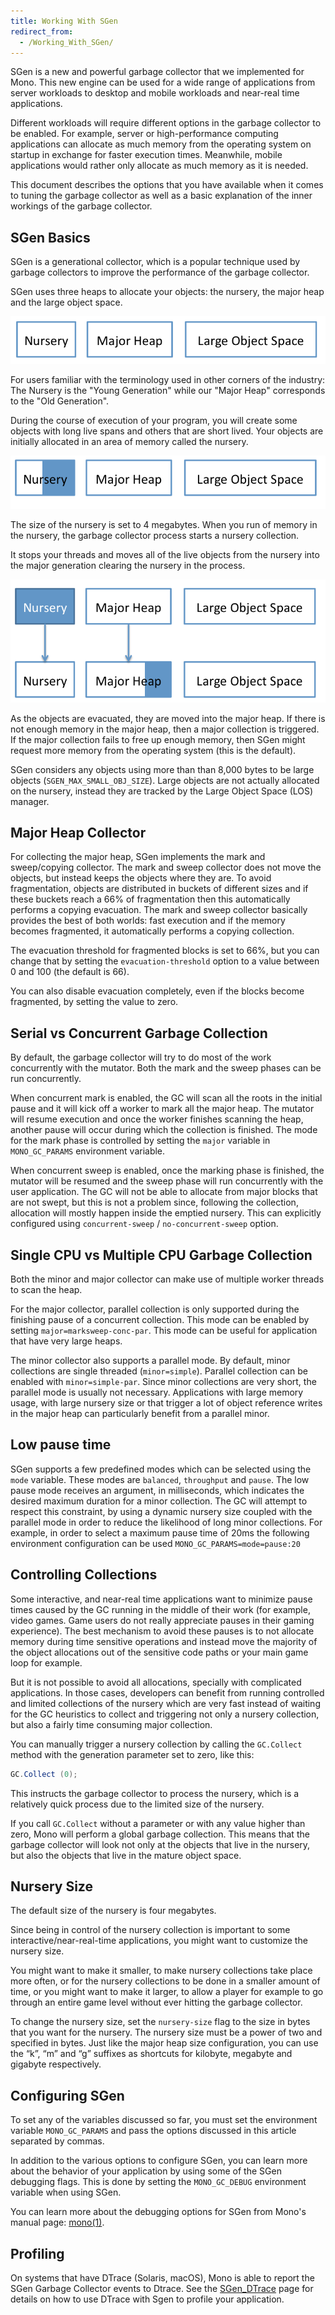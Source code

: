 ```yaml
---
title: Working With SGen
redirect_from:
  - /Working_With_SGen/
---
```


SGen is a new and powerful garbage collector that we implemented for Mono. This new engine can be used for a wide range of applications from server workloads to desktop and mobile workloads and near-real time applications.

Different workloads will require different options in the garbage collector to be enabled. For example, server or high-performance computing applications can allocate as much memory from the operating system on startup in exchange for faster execution times. Meanwhile, mobile applications would rather only allocate as much memory as it is needed.

This document describes the options that you have available when it comes to tuning the garbage collector as well as a basic explanation of the inner workings of the garbage collector.

## SGen Basics

SGen is a generational collector, which is a popular technique used by garbage collectors to improve the performance of the garbage collector.

SGen uses three heaps to allocate your objects: the nursery, the major heap and the large object space.

[![SGenSpaces.png](/archived/images/1/15/SGenSpaces.png)](/archived/images/1/15/SGenSpaces.png)

For users familiar with the terminology used in other corners of the industry: The Nursery is the "Young Generation" while our "Major Heap" corresponds to the "Old Generation".

During the course of execution of your program, you will create some objects with long live spans and others that are short lived. Your objects are initially allocated in an area of memory called the nursery.

[![SgenNurseryAlloc.png](/archived/images/4/43/SgenNurseryAlloc.png)](/archived/images/4/43/SgenNurseryAlloc.png)

The size of the nursery is set to 4 megabytes. When you run of memory in the nursery, the garbage collector process starts a nursery collection.

It stops your threads and moves all of the live objects from the nursery into the major generation clearing the nursery in the process.

[![SgenEvacuation.png](/archived/images/5/58/SgenEvacuation.png)](/archived/images/5/58/SgenEvacuation.png)

As the objects are evacuated, they are moved into the major heap. If there is not enough memory in the major heap, then a major collection is triggered. If the major collection fails to free up enough memory, then SGen might request more memory from the operating system (this is the default).

SGen considers any objects using more than than 8,000 bytes to be large objects (`SGEN_MAX_SMALL_OBJ_SIZE`). Large objects are not actually allocated on the nursery, instead they are tracked by the Large Object Space (LOS) manager.

## Major Heap Collector

For collecting the major heap, SGen implements the mark and sweep/copying collector. The mark and sweep collector does not move the objects, but instead keeps the objects where they are. To avoid fragmentation, objects are distributed in buckets of different sizes and if these buckets reach a 66% of fragmentation then this automatically performs a copying evacuation. The mark and sweep collector basically provides the best of both worlds: fast execution and if the memory becomes fragmented, it automatically performs a copying collection.

The evacuation threshold for fragmented blocks is set to 66%, but you can change that by setting the `evacuation-threshold` option to a value between 0 and 100 (the default is 66).

You can also disable evacuation completely, even if the blocks become fragmented, by setting the value to zero.

## Serial vs Concurrent Garbage Collection

By default, the garbage collector will try to do most of the work concurrently with the mutator. Both the mark and the sweep phases can be run concurrently.

When concurrent mark is enabled, the GC will scan all the roots in the initial pause and it will kick off a worker to mark all the major heap. The mutator will resume execution and once the worker finishes scanning the heap, another pause will occur during which the collection is finished. The mode for the mark phase is controlled by setting the `major` variable in `MONO_GC_PARAMS` environment variable.

When concurrent sweep is enabled, once the marking phase is finished, the mutator will be resumed and the sweep phase will run concurrently with the user application. The GC will not be able to allocate from major blocks that are not swept, but this is not a problem since, following the collection, allocation will mostly happen inside the emptied nursery. This can explicitly configured using `concurrent-sweep` / `no-concurrent-sweep` option.

## Single CPU vs Multiple CPU Garbage Collection

Both the minor and major collector can make use of multiple worker threads to scan the heap.

For the major collector, parallel collection is only supported during the finishing pause of a concurrent collection. This mode can be enabled by setting `major=marksweep-conc-par`. This mode can be useful for application that have very large heaps.

The minor collector also supports a parallel mode. By default, minor collections are single threaded (`minor=simple`). Parallel collection can be enabled with `minor=simple-par`. Since minor collections are very short, the parallel mode is usually not necessary. Applications with large memory usage, with large nursery size or that trigger a lot of object reference writes in the major heap can particularly benefit from a parallel minor.

## Low pause time

SGen supports a few predefined modes which can be selected using the `mode` variable. These modes are `balanced`, `throughput` and `pause`. The low pause mode receives an argument, in milliseconds, which indicates the desired maximum duration for a minor collection. The GC will attempt to respect this constraint, by using a dynamic nursery size coupled with the parallel mode in order to reduce the likelihood of long minor collections. For example, in order to select a maximum pause time of 20ms the following environment configuration can be used `MONO_GC_PARAMS=mode=pause:20`

## Controlling Collections

Some interactive, and near-real time applications want to minimize pause times caused by the GC running in the middle of their work (for example, video games. Game users do not really appreciate pauses in their gaming experience). The best mechanism to avoid these pauses is to not allocate memory during time sensitive operations and instead move the majority of the object allocations out of the sensitive code paths or your main game loop for example.

But it is not possible to avoid all allocations, specially with complicated applications. In those cases, developers can benefit from running controlled and limited collections of the nursery which are very fast instead of waiting for the GC heuristics to collect and triggering not only a nursery collection, but also a fairly time consuming major collection.

You can manually trigger a nursery collection by calling the `GC.Collect` method with the generation parameter set to zero, like this:

``` csharp
GC.Collect (0);
```

This instructs the garbage collector to process the nursery, which is a relatively quick process due to the limited size of the nursery.

If you call `GC.Collect` without a parameter or with any value higher than zero, Mono will perform a global garbage collection. This means that the garbage collector will look not only at the objects that live in the nursery, but also the objects that live in the mature object space.

## Nursery Size

The default size of the nursery is four megabytes.

Since being in control of the nursery collection is important to some interactive/near-real-time applications, you might want to customize the nursery size.

You might want to make it smaller, to make nursery collections take place more often, or for the nursery collections to be done in a smaller amount of time, or you might want to make it larger, to allow a player for example to go through an entire game level without ever hitting the garbage collector.

To change the nursery size, set the `nursery-size` flag to the size in bytes that you want for the nursery. The nursery size must be a power of two and specified in bytes. Just like the major heap size configuration, you can use the “k”, “m” and “g” suffixes as shortcuts for kilobyte, megabyte and gigabyte respectively.

## Configuring SGen

To set any of the variables discussed so far, you must set the environment variable `MONO_GC_PARAMS` and pass the options discussed in this article separated by commas.

In addition to the various options to configure SGen, you can learn more about the behavior of your application by using some of the SGen debugging flags. This is done by setting the `MONO_GC_DEBUG` environment variable when using SGen.

You can learn more about the debugging options for SGen from Mono's manual page: [mono(1)](http://docs.go-mono.com/?link=man%3amono(1)).

## Profiling

On systems that have DTrace (Solaris, macOS), Mono is able to report the SGen Garbage Collector events to Dtrace. See the [SGen_DTrace](/docs/advanced/garbage-collector/sgen/dtrace) page for details on how to use DTrace with Sgen to profile your application.
